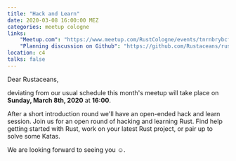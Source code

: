 ```yaml
---
title: "Hack and Learn"
date: 2020-03-08 16:00:00 MEZ
categories: meetup cologne
links:
    "Meetup.com": "https://www.meetup.com/RustCologne/events/tnrnbrybcfbgb/"
    "Planning discussion on Github": "https://github.com/Rustaceans/rust-cologne/issues/87"
location: c4
talks: false
---
```

Dear Rustaceans,

deviating from our usual schedule this month's meetup will take place on
**Sunday, March 8th, 2020** at **16:00**.

After a short introduction round we'll have an open-ended hack and learn session.
Join us for an open round of hacking and learning Rust. Find help getting started with Rust,
work on your latest Rust project, or pair up to solve some Katas.

We are looking forward to seeing you ☺.
